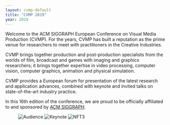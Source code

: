 ```yaml
---
layout: cvmp-default
title: "CVMP 2019"
year: 2019
---
```


Welcome to the ACM SIGGRAPH European Conference on Visual Media Production (CVMP). For the years, CVMP has built a reputation as the prime venue for researchers to meet with practitioners in the Creative Industries.

CVMP brings together production and post-production specialists from the worlds of film, broadcast and games with imaging and graphics researchers; it brings together expertise in video processing, computer vision, computer graphics, animation and physical simulation.

CVMP provides a European forum for presentation of the latest research and application advances, combined with keynote and invited talks on state-of-the-art industry practice.

In this 16th edition of the conference, we are proud to be officially affiliated to and sponsored by [ACM SIGGRAPH](https://www.siggraph.org).


<!-- featured images -->
<figure class="top3" >
    <img class="col-xs-12 col-sm-4" src="{{site.url}}/{{site.baseurl}}/img/cvmp/cvmp-audience.jpg" alt="Audience">
    <img class="col-xs-12 col-sm-4" src="{{site.url}}/{{site.baseurl}}/img/cvmp/cvmp-keynote.jpg" alt="Keynote">
    <img class="col-xs-12 col-sm-4" src="{{site.url}}/{{site.baseurl}}/img/cvmp/cvmp-theatre.jpg" alt="NFT3">
</figure>
